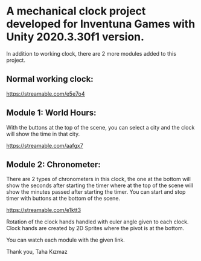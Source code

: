 # A mechanical clock project developed for Inventuna Games with Unity 2020.3.30f1 version.

In addition to working clock, there are 2 more modules added to this project.

## Normal working clock:

https://streamable.com/e5e7o4

## Module 1: World Hours:

With the buttons at the top of the scene, you can select a city and the clock will show the time in that city.

https://streamable.com/aafgx7

## Module 2: Chronometer:

There are 2 types of chronometers in this clock, the one at the bottom will show the seconds after starting the timer where at the top of the scene will show the minutes passed after starting the timer. You can start and stop timer with buttons at the bottom of the scene.

https://streamable.com/e1ktt3

Rotation of the clock hands handled with euler angle given to each clock.
Clock hands are created by 2D Sprites where the pivot is at the bottom.

You can watch each module with the given link.

Thank you,
Taha Kızmaz
